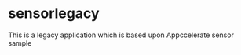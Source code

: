 sensorlegacy
============

This is a legacy application which is based upon Appccelerate sensor sample
